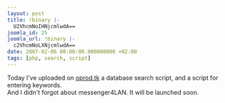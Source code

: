 ```yaml
---
layout: post
title: !binary |-
  U2VhcmNoIHNjcmlwdA==
joomla_id: 25
joomla_url: !binary |-
  c2VhcmNoLXNjcmlwdA==
date: 2007-02-06 00:00:00.000000000 +02:00
tags: [php, search, script]
---
```

<p>Today I've uploaded on <a href="http://oprod.freepage.ro/scripts.php">oprod.tk</a> a database search script, and a script for entering keywords.<br />And I didn't forgot about messenger4LAN. It will be launched soon.</p>

